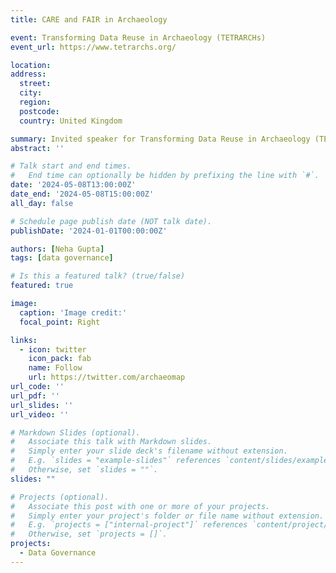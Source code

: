 ```yaml
---
title: CARE and FAIR in Archaeology

event: Transforming Data Reuse in Archaeology (TETRARCHs)
event_url: https://www.tetrarchs.org/

location: 
address:
  street: 
  city: 
  region: 
  postcode: 
  country: United Kingdom

summary: Invited speaker for Transforming Data Reuse in Archaeology (TETRARCHs) seminar series on "What can data do for us" 
abstract: ''

# Talk start and end times.
#   End time can optionally be hidden by prefixing the line with `#`.
date: '2024-05-08T13:00:00Z'
date_end: '2024-05-08T15:00:00Z'
all_day: false

# Schedule page publish date (NOT talk date).
publishDate: '2024-01-01T00:00:00Z'

authors: [Neha Gupta]
tags: [data governance]

# Is this a featured talk? (true/false)
featured: true

image:
  caption: 'Image credit:'
  focal_point: Right

links:
  - icon: twitter
    icon_pack: fab
    name: Follow
    url: https://twitter.com/archaeomap
url_code: ''
url_pdf: ''
url_slides: ''
url_video: ''

# Markdown Slides (optional).
#   Associate this talk with Markdown slides.
#   Simply enter your slide deck's filename without extension.
#   E.g. `slides = "example-slides"` references `content/slides/example-slides.md`.
#   Otherwise, set `slides = ""`.
slides: ""

# Projects (optional).
#   Associate this post with one or more of your projects.
#   Simply enter your project's folder or file name without extension.
#   E.g. `projects = ["internal-project"]` references `content/project/deep-learning/index.md`.
#   Otherwise, set `projects = []`.
projects:
  - Data Governance
---
```


